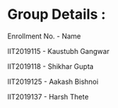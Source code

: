 # Group Details : 
Enrollment No. - Name

IIT2019115 - Kaustubh Gangwar 

IIT2019118 - Shikhar Gupta

IIT2019125 - Aakash Bishnoi

IIT2019137 - Harsh Thete
